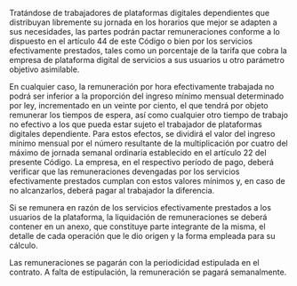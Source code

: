 Tratándose de trabajadores de plataformas digitales dependientes que distribuyan libremente su jornada en los horarios que mejor se adapten a sus necesidades, las partes podrán pactar remuneraciones conforme a lo dispuesto en el artículo 44 de este Código o bien por los servicios efectivamente prestados, tales como un porcentaje de la tarifa que cobra la empresa de plataforma digital de servicios a sus usuarios u otro parámetro objetivo asimilable.

En cualquier caso, la remuneración por hora efectivamente trabajada no podrá ser inferior a la proporción del ingreso mínimo mensual determinado por ley, incrementado en un veinte por ciento, el que tendrá por objeto remunerar los tiempos de espera, así como cualquier otro tiempo de trabajo no efectivo a los que pueda estar sujeto el trabajador de plataformas digitales dependiente. Para estos efectos, se dividirá el valor del ingreso mínimo mensual por el número resultante de la multiplicación por cuatro del máximo de jornada semanal ordinaria establecido en el artículo 22 del presente Código. La empresa, en el respectivo período de pago, deberá verificar que las remuneraciones devengadas por los servicios efectivamente prestados cumplan con estos valores mínimos y, en caso de no alcanzarlos, deberá pagar al trabajador la diferencia.

Si se remunera en razón de los servicios efectivamente prestados a los usuarios de la plataforma, la liquidación de remuneraciones se deberá contener en un anexo, que constituye parte integrante de la misma, el detalle de cada operación que le dio origen y la forma empleada para su cálculo.

Las remuneraciones se pagarán con la periodicidad estipulada en el contrato. A falta de estipulación, la remuneración se pagará semanalmente.